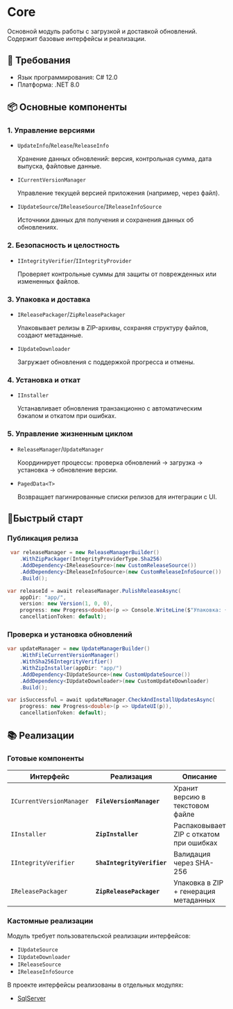 # Core

Основной модуль работы с загрузкой и доставкой обновлений. Содержит базовые интерфейсы и реализации. 

## 🔧 Требования
* Язык программирования: C# 12.0
* Платформа: .NET 8.0

## 📦 Основные компоненты

### 1. Управление версиями 

* `UpdateInfo`/`Release`/`ReleaseInfo`
  
  Хранение данных обновлений: версия, контрольная сумма, дата выпуска, файловые данные.
  
* `ICurrentVersionManager`

  Управление текущей версией приложения (например, через файл).
  
* `IUpdateSource`/`IReleaseSource`/`IReleaseInfoSource`

  Источники данных для получения и сохранения данных об обновлениях.
  
### 2. Безопасность и целостность

* `IIntegrityVerifier`/`IIntegrityProvider`

  Проверяет контрольные суммы для защиты от поврежденных или измененных файлов.
  
### 3. Упаковка и доставка

* `IReleasePackager`/`ZipReleasePackager`

  Упаковывает релизы в ZIP-архивы, сохраняя структуру файлов, создают метаданные.
  
* `IUpdateDownloader`
  
  Загружает обновления с поддержкой прогресса и отмены.
  
### 4. Установка и откат

* `IInstaller`

  Устанавливает обновления транзакционно с автоматическим бэкапом и откатом при ошибках.
  
### 5. Управление жизненным циклом

* `ReleaseManager`/`UpdateManager`

  Координирует процессы: проверка обновлений → загрузка → установка → обновление версии.
  
* `PagedData<T>`

  Возвращает пагинированные списки релизов для интеграции с UI.

## 🚀Быстрый старт

### Публикация релиза

```cs
 var releaseManager = new ReleaseManagerBuilder()
    .WithZipPackager(IntegrityProviderType.Sha256)
    .AddDependency<IReleaseSource>(new CustomReleaseSource())
    .AddDependency<IReleaseInfoSource>(new CustomReleaseInfoSource())
    .Build();

var releaseId = await releaseManager.PulishReleaseAsync(
    appDir: "app/",
    version: new Version(1, 0, 0),
    progress: new Progress<double>(p => Console.WriteLine($"Упаковка: {p:P}")),
    cancellationToken: default);
```

### Проверка и установка обновлений

```cs
var updateManager = new UpdateManagerBuilder()
    .WithFileCurrentVersionManager()
    .WithSha256IntegrityVerifier()
    .WithZipInstaller(appDir: "app/")
    .AddDependency<IUpdateSource>(new CustomUpdateSource())
    .AddDependency<IUpdateDownloader>(new CustomUpdateDownloader)
    .Build();

var isSuccessful = await updateManager.CheckAndInstallUpdatesAsync(
    progress: new Progress<double>(p => UpdateUI(p)),
    cancellationToken: default);
```

## 📚 Реализации

### Готовые компоненты
| Интерфейс | Реализация | Описание |
|-----------|------------|----------|
| `ICurrentVersionManager` | **`FileVersionManager`** | Хранит версию в текстовом файле |
| `IInstaller` | **`ZipInstaller`** | Распаковывает ZIP с откатом при ошибках |
| `IIntegrityVerifier` | **`ShaIntegrityVerifier`** | Валидация через SHA-256 |
| `IReleasePackager` | **`ZipReleasePackager`** | Упаковка в ZIP + генерация метаданных |

### Кастомные реализации

Модуль требует пользовательской реализации интерфейсов: 

- `IUpdateSource`
- `IUpdateDownloader`
- `IReleaseSource`
- `IReleaseInfoSource`

В проекте интерфейсы реализованы в отдельных модулях:
- [SqlServer](README-SQL-SERVER.md) 

